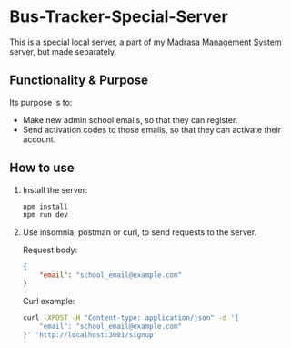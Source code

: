 # Bus-Tracker-Special-Server
This is a special local server, a part of my [Madrasa Management System](https://github.com/SHADOWZXCV/Wezzaa) server, but made separately.

## Functionality & Purpose
Its purpose is to:
- Make new admin school emails, so that they can register.
- Send activation codes to those emails, so that they can activate their account.

## How to use
1. Install the server:
    ```bash
    npm install
    npm run dev
    ```
2. Use insomnia, postman or curl, to send requests to the server.
    
    Request body:
    ```json
    {
        "email": "school_email@example.com"
    }
    ```
    Curl example:
    ```bash
    curl -XPOST -H "Content-type: application/json" -d '{
        "email": "school_email@example.com"
    }' 'http://localhost:3001/signup'
    ```